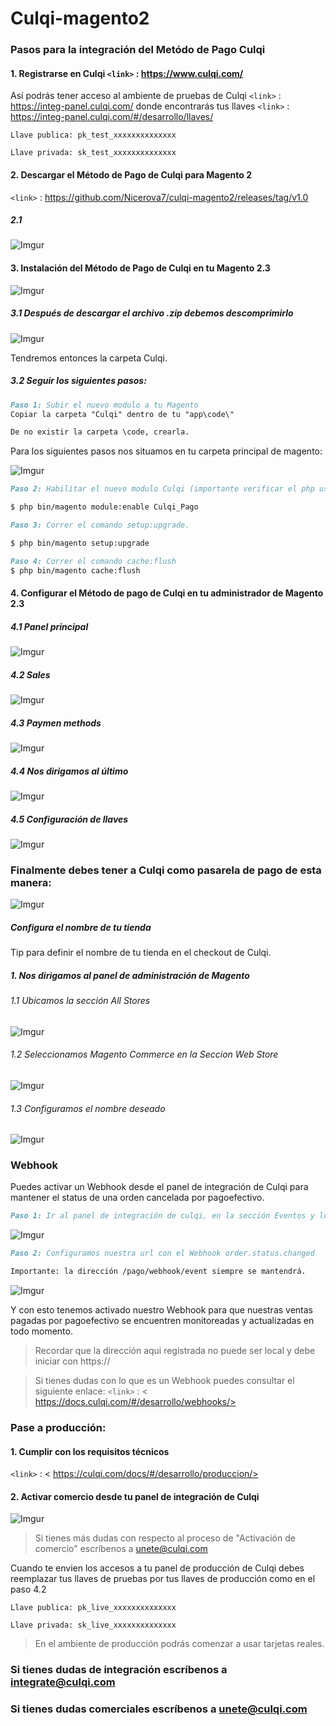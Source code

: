 # Culqi-magento2

### Pasos para la integración del Metódo de Pago Culqi

#### 1. Registrarse en Culqi   `<link>` : <https://www.culqi.com/>

Así podrás tener acceso al ambiente de pruebas de Culqi `<link>` : <https://integ-panel.culqi.com/>
donde encontrarás tus llaves `<link>` : <https://integ-panel.culqi.com/#/desarrollo/llaves/> 

`Llave publica: pk_test_xxxxxxxxxxxxxx`

`Llave privada: sk_test_xxxxxxxxxxxxxx`

#### 2. Descargar  el Método de Pago de Culqi para Magento 2

`<link>` : <https://github.com/Nicerova7/culqi-magento2/releases/tag/v1.0> 

##### 2.1
![Imgur](https://i.imgur.com/KmF6qMc.png)


#### 3. Instalación del Método de Pago de Culqi en tu Magento 2.3

![Imgur](https://i.imgur.com/4iol348.png)

##### 3.1 Después de descargar el archivo .zip debemos descomprimirlo

![Imgur](https://i.imgur.com/gG2QbAp.png)

Tendremos entonces la carpeta Culqi.

##### 3.2 Seguir los siguientes pasos:

```Markdown 
Paso 1: Subir el nuevo modulo a tu Magento
Copiar la carpeta "Culqi" dentro de tu "app\code\"

De no existir la carpeta \code, crearla.
```

Para los siguientes pasos nos situamos en tu carpeta principal de magento:

![Imgur](https://i.imgur.com/zEKnyGk.png)

```Markdown 
Paso 2: Habilitar el nuevo modulo Culqi (importante verificar el php usado y correrlo correctamente).

$ php bin/magento module:enable Culqi_Pago
```

```Markdown 
Paso 3: Correr el comando setup:upgrade.

$ php bin/magento setup:upgrade
```

```Markdown 
Paso 4: Correr el comando cache:flush
$ php bin/magento cache:flush
```

#### 4. Configurar el Método de pago de Culqi en tu administrador de Magento 2.3

##### 4.1 Panel principal 

![Imgur](https://i.imgur.com/dADyL3a.png)

##### 4.2 Sales

![Imgur](https://i.imgur.com/zQ6N4HY.png)

##### 4.3 Paymen methods

![Imgur](https://i.imgur.com/axDBf3r.png)

##### 4.4 Nos dirigamos al último 

![Imgur](https://i.imgur.com/bmFrxPs.png)

##### 4.5 Configuración de llaves

![Imgur](https://i.imgur.com/uZc8FMk.png)

### Finalmente debes tener a Culqi como pasarela de pago de esta manera:

![Imgur](https://i.imgur.com/1xWAyX3.png)

##### Configura el nombre de tu tienda

Tip para definir el nombre de tu tienda en el checkout de Culqi.

##### 1. Nos dirigamos al panel de administración de Magento

###### 1.1 Ubicamos la sección All Stores

![Imgur](https://i.imgur.com/1mviyes.png)


###### 1.2 Seleccionamos Magento Commerce en la Seccion Web Store

![Imgur](https://i.imgur.com/NsyzdDW.png)

###### 1.3 Configuramos el nombre deseado

![Imgur](https://i.imgur.com/tCVGnYj.png)


### Webhook

Puedes activar un Webhook desde el panel de integración de Culqi para mantener el status de una orden cancelada por pagoefectivo.

```Markdown 
Paso 1: Ir al panel de integración de culqi, en la sección Eventos y luego a Webhooks.
```

![Imgur](https://i.imgur.com/yfFo29t.png)


```Markdown 
Paso 2: Configuramos nuestra url con el Webhook order.status.changed 

Importante: la dirección /pago/webhook/event siempre se mantendrá.
```

![Imgur](https://i.imgur.com/Jv0CwEp.png)

Y con esto tenemos activado nuestro Webhook para que nuestras ventas pagadas por pagoefectivo se encuentren monitoreadas y actualizadas en todo momento.

> Recordar que la dirección aqui registrada no puede ser local y debe iniciar con https://

> Si tienes dudas con lo que es un Webhook puedes consultar el siguiente enlace: 
`<link>` : < https://docs.culqi.com/#/desarrollo/webhooks/> 


### Pase a producción:

#### 1. Cumplir con los requisitos técnicos

`<link>` : < https://culqi.com/docs/#/desarrollo/produccion/> 

#### 2. Activar comercio desde tu panel de integración de Culqi

![Imgur](https://i.imgur.com/wVOz6cc.png)

> Si tienes más dudas con respecto al proceso de "Activación de comercio" escríbenos a unete@culqi.com

Cuando te envien los accesos a tu panel de producción de Culqi debes reemplazar
tus llaves de pruebas por tus llaves de producción como en el paso 4.2 

`Llave publica: pk_live_xxxxxxxxxxxxxx`

`Llave privada: sk_live_xxxxxxxxxxxxxx`

> En el ambiente de producción podrás comenzar a usar tarjetas reales.


### Si tienes dudas de integración escríbenos a integrate@culqi.com

### Si tienes dudas comerciales escríbenos a unete@culqi.com